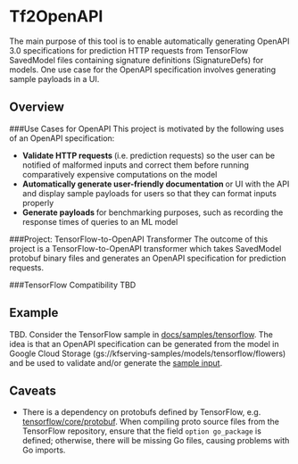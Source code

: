 # Tf2OpenAPI
The main purpose of this tool is to enable automatically generating OpenAPI 3.0 specifications for prediction HTTP requests from TensorFlow SavedModel files containing signature definitions (SignatureDefs) for models. One use case for the OpenAPI specification involves generating sample payloads in a UI.

## Overview
###Use Cases for OpenAPI
This project is motivated by the following uses of an OpenAPI specification:
* <b> Validate HTTP requests </b> (i.e. prediction requests) so the user can be notified of malformed inputs and correct them before running comparatively expensive computations on the model 
* <b> Automatically generate user-friendly documentation </b> or UI with the API and display sample payloads for users so that they can format inputs properly
* <b> Generate payloads </b> for benchmarking purposes, such as recording the response times of queries to an ML model

###Project: TensorFlow-to-OpenAPI Transformer
The outcome of this project is a TensorFlow-to-OpenAPI transformer which takes SavedModel protobuf binary files and generates an OpenAPI specification for prediction requests.

###TensorFlow Compatibility
TBD

## Example
TBD. Consider the TensorFlow sample in [docs/samples/tensorflow](https://github.com/kubeflow/kfserving/tree/master/docs/samples/tensorflow). The idea is that an OpenAPI specification can be generated from the model in Google Cloud Storage (gs://kfserving-samples/models/tensorflow/flowers) and be used to validate and/or generate the [sample input](https://github.com/kubeflow/kfserving/blob/master/docs/samples/tensorflow/input.json).   

## Caveats
* There is a dependency on protobufs defined by TensorFlow, e.g. [tensorflow/core/protobuf](https://github.com/tensorflow/tensorflow/tree/master/tensorflow/core/protobuf). When compiling proto source files from the TensorFlow repository, ensure that the field `option go_package` is defined; otherwise, there will be missing Go files, causing problems with Go imports.
